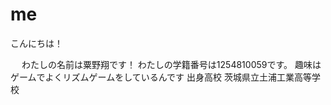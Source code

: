# me



   こんにちは！
   
  　 わたしの名前は粟野翔です！
    わたしの学籍番号は1254810059です。
    趣味はゲームでよくリズムゲームをしているんです
    出身高校 茨城県立土浦工業高等学校
    

 

